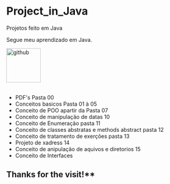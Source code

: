 # Project_in_Java

Projetos feito em Java

Segue meu aprendizado em Java.

<div>
<img src="https://cdn.jsdelivr.net/gh/devicons/devicon/icons/java/java-original.svg" alt="github" width="90" height="90" style="max-width:100%;"/>
</div>

<br>

<div>

* PDF's Pasta 00
* Conceitos basicos Pasta 01 à 05
* Conceito de POO apartir da Pasta 07
* Conceito de manipulação de datas 10
* Conceito de Enumeração pasta 11
* Conceito de classes abstratas e methods abstract pasta 12
* Conceito de tratamento de exerções pasta 13
* Projeto de xadress 14
* Conceito de anipulação de aquivos e diretorios 15
* Conceito de Interfaces

</div>

## Thanks for the visit!**
